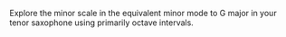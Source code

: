 Explore the minor scale in the equivalent minor mode to G major in your tenor saxophone using primarily octave intervals.